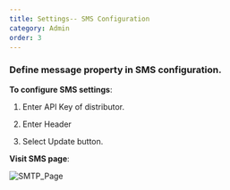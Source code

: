 ```yaml
---
title: Settings-- SMS Configuration
category: Admin
order: 3
---
```

### Define message property in SMS configuration.  

**To configure SMS settings**: 

1. Enter API Key of distributor. 

2. Enter Header 

3. Select Update button. 

**Visit SMS page**:

![SMTP_Page](..\..\images\Settings_SMS.png)